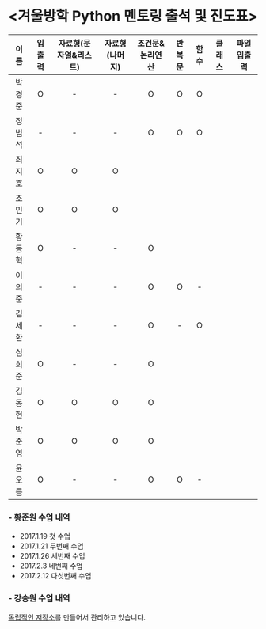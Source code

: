 # <겨울방학 Python 멘토링 출석 및 진도표>


| 이름 | 입출력 | 자료형(문자열&리스트) | 자료형(나머지) | 조건문&논리연산 | 반복문 | 함수 | 클래스 | 파일입출력 |
| :---: | :---: | :---: | :---: | :---: | :---: | :---: | :---: | :---: |
| 박경준 | O | - | - | O | O | O |
| 정범석 | - | - | - | O | O | O |
| 최지호 | O | O | O |
| 조민기 | O | O | O |
| 황동혁 | O | - | - | O |
| 이의준 | - | - | - | O | O | - |
| 김세환 | - | - | - | O | - | O |
| 심희준 | O | - | - | O |
| 김동현 | O | O | O | O |
| 박준영 | O | O | O | O |
| 윤오름 | O | - | - | O | O | - |

### - 황준원 수업 내역
- 2017.1.19 첫 수업
- 2017.1.21 두번째 수업
- 2017.1.26 세번째 수업
- 2017.2.3 네번째 수업
- 2017.2.12 다섯번째 수업

### - 강승원 수업 내역
[독립적인 저장소](https://github.com/BojeongCloud/Winter_Camp_2017)를 만들어서 관리하고 있습니다.
